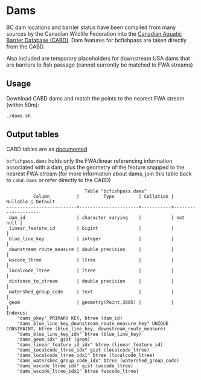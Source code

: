 # Dams

BC dam locations and barrier status have been compiled from many sources by the Canadian Wildlife Federation into the [Canadian Aquatic Barrier Database (CABD)](https://aquaticbarriers.ca). Dam features for bcfishpass are taken directly from the CABD.

Also included are temporary placeholders for downstream USA dams that are barriers to fish passage (cannot currently be matched to FWA streams)


## Usage

Download CABD dams and match the points to the nearest FWA stream (within 50m):

    ./dams.sh

## Output tables

CABD tables are as [documented](https://cabd-docs.netlify.app/docs_user/docs_user_data_catalogue.html)

`bcfishpass.dams` holds only the FWA/linear referencing information associated with a dam, plus the geometry of the feature snapped to the nearest FWA stream (for more information about dams, join this table back to `cabd.dams` or refer directly to the CABD)

                                 Table "bcfishpass.dams"
              Column          |         Type         | Collation | Nullable | Default
    --------------------------+----------------------+-----------+----------+---------
     dam_id                   | character varying    |           | not null |
     linear_feature_id        | bigint               |           |          |
     blue_line_key            | integer              |           |          |
     downstream_route_measure | double precision     |           |          |
     wscode_ltree             | ltree                |           |          |
     localcode_ltree          | ltree                |           |          |
     distance_to_stream       | double precision     |           |          |
     watershed_group_code     | text                 |           |          |
     geom                     | geometry(Point,3005) |           |          |
    Indexes:
        "dams_pkey" PRIMARY KEY, btree (dam_id)
        "dams_blue_line_key_downstream_route_measure_key" UNIQUE CONSTRAINT, btree (blue_line_key, downstream_route_measure)
        "dams_blue_line_key_idx" btree (blue_line_key)
        "dams_geom_idx" gist (geom)
        "dams_linear_feature_id_idx" btree (linear_feature_id)
        "dams_localcode_ltree_idx" gist (localcode_ltree)
        "dams_localcode_ltree_idx1" btree (localcode_ltree)
        "dams_watershed_group_code_idx" btree (watershed_group_code)
        "dams_wscode_ltree_idx" gist (wscode_ltree)
        "dams_wscode_ltree_idx1" btree (wscode_ltree)